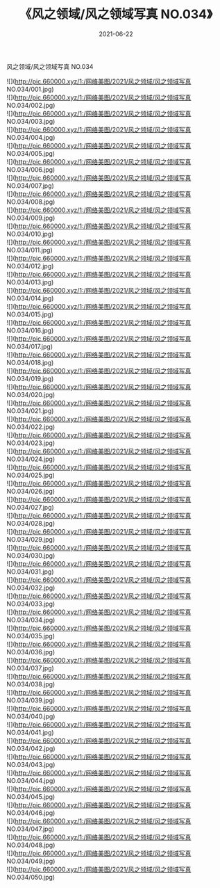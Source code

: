 ﻿---
layout: post
title:  《风之领域/风之领域写真 NO.034》
date:   2021-06-22
img: http://pic.660000.xyz/1:/网络美图/2021/风之领域/风之领域写真 NO.034/000.jpg
categories: [美女, 清纯, 唯美]
---

风之领域/风之领域写真 NO.034

 ![](http://pic.660000.xyz/1:/网络美图/2021/风之领域/风之领域写真 NO.034/001.jpg) <br>![](http://pic.660000.xyz/1:/网络美图/2021/风之领域/风之领域写真 NO.034/002.jpg) <br>![](http://pic.660000.xyz/1:/网络美图/2021/风之领域/风之领域写真 NO.034/003.jpg) <br>![](http://pic.660000.xyz/1:/网络美图/2021/风之领域/风之领域写真 NO.034/004.jpg) <br>![](http://pic.660000.xyz/1:/网络美图/2021/风之领域/风之领域写真 NO.034/005.jpg) <br>![](http://pic.660000.xyz/1:/网络美图/2021/风之领域/风之领域写真 NO.034/006.jpg) <br>![](http://pic.660000.xyz/1:/网络美图/2021/风之领域/风之领域写真 NO.034/007.jpg) <br>![](http://pic.660000.xyz/1:/网络美图/2021/风之领域/风之领域写真 NO.034/008.jpg) <br>![](http://pic.660000.xyz/1:/网络美图/2021/风之领域/风之领域写真 NO.034/009.jpg) <br>![](http://pic.660000.xyz/1:/网络美图/2021/风之领域/风之领域写真 NO.034/010.jpg) <br>![](http://pic.660000.xyz/1:/网络美图/2021/风之领域/风之领域写真 NO.034/011.jpg) <br>![](http://pic.660000.xyz/1:/网络美图/2021/风之领域/风之领域写真 NO.034/012.jpg) <br>![](http://pic.660000.xyz/1:/网络美图/2021/风之领域/风之领域写真 NO.034/013.jpg) <br>![](http://pic.660000.xyz/1:/网络美图/2021/风之领域/风之领域写真 NO.034/014.jpg) <br>![](http://pic.660000.xyz/1:/网络美图/2021/风之领域/风之领域写真 NO.034/015.jpg) <br>![](http://pic.660000.xyz/1:/网络美图/2021/风之领域/风之领域写真 NO.034/016.jpg) <br>![](http://pic.660000.xyz/1:/网络美图/2021/风之领域/风之领域写真 NO.034/017.jpg) <br>![](http://pic.660000.xyz/1:/网络美图/2021/风之领域/风之领域写真 NO.034/018.jpg) <br>![](http://pic.660000.xyz/1:/网络美图/2021/风之领域/风之领域写真 NO.034/019.jpg) <br>![](http://pic.660000.xyz/1:/网络美图/2021/风之领域/风之领域写真 NO.034/020.jpg) <br>![](http://pic.660000.xyz/1:/网络美图/2021/风之领域/风之领域写真 NO.034/021.jpg) <br>![](http://pic.660000.xyz/1:/网络美图/2021/风之领域/风之领域写真 NO.034/022.jpg) <br>![](http://pic.660000.xyz/1:/网络美图/2021/风之领域/风之领域写真 NO.034/023.jpg) <br>![](http://pic.660000.xyz/1:/网络美图/2021/风之领域/风之领域写真 NO.034/024.jpg) <br>![](http://pic.660000.xyz/1:/网络美图/2021/风之领域/风之领域写真 NO.034/025.jpg) <br>![](http://pic.660000.xyz/1:/网络美图/2021/风之领域/风之领域写真 NO.034/026.jpg) <br>![](http://pic.660000.xyz/1:/网络美图/2021/风之领域/风之领域写真 NO.034/027.jpg) <br>![](http://pic.660000.xyz/1:/网络美图/2021/风之领域/风之领域写真 NO.034/028.jpg) <br>![](http://pic.660000.xyz/1:/网络美图/2021/风之领域/风之领域写真 NO.034/029.jpg) <br>![](http://pic.660000.xyz/1:/网络美图/2021/风之领域/风之领域写真 NO.034/030.jpg) <br>![](http://pic.660000.xyz/1:/网络美图/2021/风之领域/风之领域写真 NO.034/031.jpg) <br>![](http://pic.660000.xyz/1:/网络美图/2021/风之领域/风之领域写真 NO.034/032.jpg) <br>![](http://pic.660000.xyz/1:/网络美图/2021/风之领域/风之领域写真 NO.034/033.jpg) <br>![](http://pic.660000.xyz/1:/网络美图/2021/风之领域/风之领域写真 NO.034/034.jpg) <br>![](http://pic.660000.xyz/1:/网络美图/2021/风之领域/风之领域写真 NO.034/035.jpg) <br>![](http://pic.660000.xyz/1:/网络美图/2021/风之领域/风之领域写真 NO.034/036.jpg) <br>![](http://pic.660000.xyz/1:/网络美图/2021/风之领域/风之领域写真 NO.034/037.jpg) <br>![](http://pic.660000.xyz/1:/网络美图/2021/风之领域/风之领域写真 NO.034/038.jpg) <br>![](http://pic.660000.xyz/1:/网络美图/2021/风之领域/风之领域写真 NO.034/039.jpg) <br>![](http://pic.660000.xyz/1:/网络美图/2021/风之领域/风之领域写真 NO.034/040.jpg) <br>![](http://pic.660000.xyz/1:/网络美图/2021/风之领域/风之领域写真 NO.034/041.jpg) <br>![](http://pic.660000.xyz/1:/网络美图/2021/风之领域/风之领域写真 NO.034/042.jpg) <br>![](http://pic.660000.xyz/1:/网络美图/2021/风之领域/风之领域写真 NO.034/043.jpg) <br>![](http://pic.660000.xyz/1:/网络美图/2021/风之领域/风之领域写真 NO.034/044.jpg) <br>![](http://pic.660000.xyz/1:/网络美图/2021/风之领域/风之领域写真 NO.034/045.jpg) <br>![](http://pic.660000.xyz/1:/网络美图/2021/风之领域/风之领域写真 NO.034/046.jpg) <br>![](http://pic.660000.xyz/1:/网络美图/2021/风之领域/风之领域写真 NO.034/047.jpg) <br>![](http://pic.660000.xyz/1:/网络美图/2021/风之领域/风之领域写真 NO.034/048.jpg) <br>![](http://pic.660000.xyz/1:/网络美图/2021/风之领域/风之领域写真 NO.034/049.jpg) <br>![](http://pic.660000.xyz/1:/网络美图/2021/风之领域/风之领域写真 NO.034/050.jpg) <br>